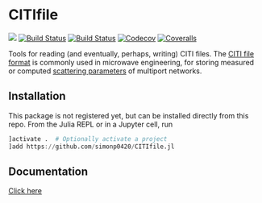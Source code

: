 # CITIfile

[![](https://img.shields.io/badge/docs-stable-blue.svg)](https://simonp0420.github.io/CITIfile.jl/stable)
[![Build Status](https://travis-ci.com/simonp0420/CITIfile.jl.svg?branch=master)](https://travis-ci.com/simonp0420/CITIfile.jl)
[![Build Status](https://ci.appveyor.com/api/projects/status/github/simonp0420/CITIfile.jl?svg=true)](https://ci.appveyor.com/project/simonp0420/CITIfile-jl)
[![Codecov](https://codecov.io/gh/simonp0420/CITIfile.jl/branch/master/graph/badge.svg)](https://codecov.io/gh/simonp0420/CITIfile.jl)
[![Coveralls](https://coveralls.io/repos/github/simonp0420/CITIfile.jl/badge.svg?branch=master)](https://coveralls.io/github/simonp0420/CITIfile.jl?branch=master)

Tools for reading (and eventually, perhaps, writing) CITI files. The [CITI file format](http://literature.cdn.keysight.com/litweb/pdf/ads15/cktsim/ck2016.html) is commonly used in microwave engineering, for storing measured or computed [scattering parameters](https://en.wikipedia.org/wiki/Scattering_parameters) of multiport networks.

## Installation

This package is not registered yet, but can be installed directly from this repo.
From the Julia REPL or in a Jupyter cell, run

```julia
]activate .  # Optionally activate a project
]add https://github.com/simonp0420/CITIfile.jl
```

## Documentation
[Click here](https://simonp0420.github.io/CITIfile.jl/stable)